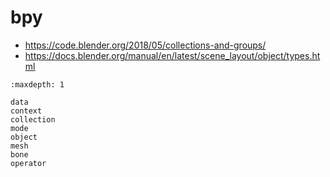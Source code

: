 # bpy

* <https://code.blender.org/2018/05/collections-and-groups/>
* <https://docs.blender.org/manual/en/latest/scene_layout/object/types.html>

```{toctree}
:maxdepth: 1

data
context
collection
mode
object
mesh
bone
operator
```
